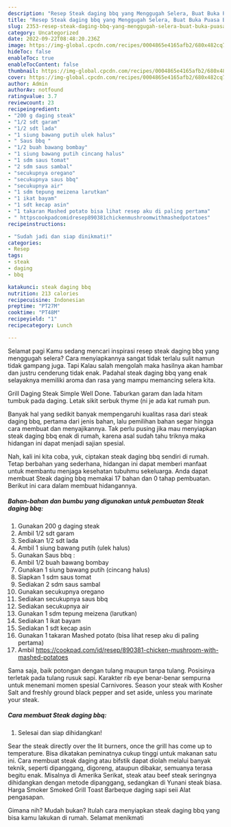 ```yaml
---
description: "Resep Steak daging bbq yang Menggugah Selera, Buat Buka Puasa Bisa Manjain Lidah"
title: "Resep Steak daging bbq yang Menggugah Selera, Buat Buka Puasa Bisa Manjain Lidah"
slug: 2353-resep-steak-daging-bbq-yang-menggugah-selera-buat-buka-puasa-bisa-manjain-lidah
category: Uncategorized
date: 2022-09-22T08:48:20.236Z
image: https://img-global.cpcdn.com/recipes/0004865e4165afb2/680x482cq70/steak-daging-bbq-foto-resep-utama.jpg
hideToc: false
enableToc: true
enableTocContent: false
thumbnail: https://img-global.cpcdn.com/recipes/0004865e4165afb2/680x482cq70/steak-daging-bbq-foto-resep-utama.jpg
cover: https://img-global.cpcdn.com/recipes/0004865e4165afb2/680x482cq70/steak-daging-bbq-foto-resep-utama.jpg
author: Admin
authorAv: notfound
ratingvalue: 3.7
reviewcount: 23
recipeingredient:
- "200 g daging steak"
- "1/2 sdt garam"
- "1/2 sdt lada"
- "1 siung bawang putih ulek halus"
- " Saus bbq "
- "1/2 buah bawang bombay"
- "1 siung bawang putih cincang halus"
- "1 sdm saus tomat"
- "2 sdm saus sambal"
- "secukupnya oregano"
- "secukupnya saus bbq"
- "secukupnya air"
- "1 sdm tepung meizena larutkan"
- "1 ikat bayam"
- "1 sdt kecap asin"
- "1 takaran Mashed potato bisa lihat resep aku di paling pertama"
- " httpscookpadcomidresep890381chickenmushroomwithmashedpotatoes"
recipeinstructions:

- "Sudah jadi dan siap dinikmati!"
categories:
- Resep
tags:
- steak
- daging
- bbq

katakunci: steak daging bbq 
nutrition: 213 calories
recipecuisine: Indonesian
preptime: "PT27M"
cooktime: "PT48M"
recipeyield: "1"
recipecategory: Lunch

---
```



Selamat pagi Kamu sedang mencari inspirasi resep steak daging bbq yang menggugah selera? Cara menyiapkannya sangat tidak terlalu sulit namun tidak gampang juga. Tapi Kalau salah mengolah maka hasilnya akan hambar dan justru cenderung tidak enak. Padahal steak daging bbq yang enak selayaknya memiliki aroma dan rasa yang mampu memancing selera kita.


Grill Daging Steak Simple Well Done. Taburkan garam dan lada hitam tumbuk pada daging. Letak sikit serbuk thyme (ni je ada kat rumah pun.

Banyak hal yang sedikit banyak mempengaruhi kualitas rasa dari steak daging bbq, pertama dari jenis bahan, lalu pemilihan bahan segar hingga cara membuat dan menyajikannya. Tak perlu pusing jika mau menyiapkan steak daging bbq enak di rumah, karena asal sudah tahu triknya maka hidangan ini dapat menjadi sajian spesial.


Nah, kali ini kita coba, yuk, ciptakan steak daging bbq sendiri di rumah. Tetap berbahan yang sederhana, hidangan ini dapat memberi manfaat untuk membantu menjaga kesehatan tubuhmu sekeluarga. Anda dapat membuat Steak daging bbq memakai 17 bahan dan 0 tahap pembuatan. Berikut ini cara dalam membuat hidangannya.

<!--inarticleads1-->

##### Bahan-bahan dan bumbu yang digunakan untuk pembuatan Steak daging bbq:

1. Gunakan 200 g daging steak
1. Ambil 1/2 sdt garam
1. Sediakan 1/2 sdt lada
1. Ambil 1 siung bawang putih (ulek halus)
1. Gunakan  Saus bbq :
1. Ambil 1/2 buah bawang bombay
1. Gunakan 1 siung bawang putih (cincang halus)
1. Siapkan 1 sdm saus tomat
1. Sediakan 2 sdm saus sambal
1. Gunakan secukupnya oregano
1. Sediakan secukupnya saus bbq
1. Sediakan secukupnya air
1. Gunakan 1 sdm tepung meizena (larutkan)
1. Sediakan 1 ikat bayam
1. Sediakan 1 sdt kecap asin
1. Gunakan 1 takaran Mashed potato (bisa lihat resep aku di paling pertama)
1. Ambil  https://cookpad.com/id/resep/890381-chicken-mushroom-with-mashed-potatoes


Sama saja, baik potongan dengan tulang maupun tanpa tulang. Posisinya terletak pada tulang rusuk sapi. Karakter rib eye benar-benar sempurna untuk menemani momen spesial Carnivores. Season your steak with Kosher Salt and freshly ground black pepper and set aside, unless you marinate your steak. 

<!--inarticleads2-->

##### Cara membuat Steak daging bbq:


1. Selesai dan siap dihidangkan!

Sear the steak directly over the lit burners, once the grill has come up to temperature. Bisa dikatakan peminatnya cukup tinggi untuk makanan satu ini. Cara membuat steak daging atau bifstik dapat diolah melalui banyak teknik, seperti dipanggang, digoreng, ataupun dibakar, semuanya terasa begitu enak. Misalnya di Amerika Serikat, steak atau beef steak seringnya dihidangkan dengan metode dipanggang, sedangkan di Yunani steak biasa. Harga Smoker Smoked Grill Toast Barbeque daging sapi seii Alat pengasapan. 

Gimana nih? Mudah bukan? Itulah cara menyiapkan steak daging bbq yang bisa kamu lakukan di rumah. Selamat menikmati

